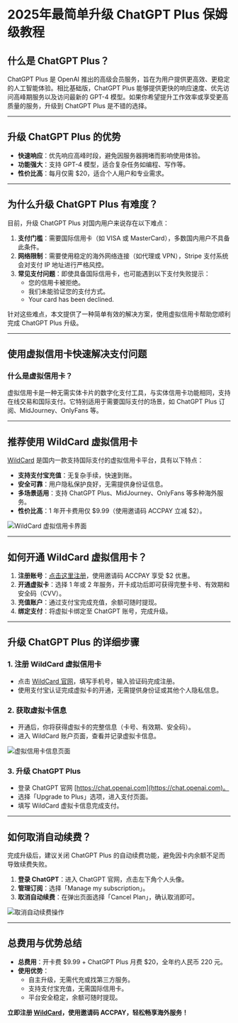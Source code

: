 # 2025年最简单升级 ChatGPT Plus 保姆级教程

## 什么是 ChatGPT Plus？

ChatGPT Plus 是 OpenAI 推出的高级会员服务，旨在为用户提供更高效、更稳定的人工智能体验。相比基础版，ChatGPT Plus 能够提供更快的响应速度、优先访问高峰期服务以及访问最新的 GPT-4 模型。如果你希望提升工作效率或享受更高质量的服务，升级到 ChatGPT Plus 是不错的选择。

---

## 升级 ChatGPT Plus 的优势

- **快速响应**：优先响应高峰时段，避免因服务器拥堵而影响使用体验。
- **功能强大**：支持 GPT-4 模型，适合复杂任务如编程、写作等。
- **性价比高**：每月仅需 $20，适合个人用户和专业需求。

---

## 为什么升级 ChatGPT Plus 有难度？

目前，升级 ChatGPT Plus 对国内用户来说存在以下难点：

1. **支付门槛**：需要国际信用卡（如 VISA 或 MasterCard），多数国内用户不具备此条件。
2. **网络限制**：需要使用稳定的海外网络连接（如代理或 VPN），Stripe 支付系统会对支付 IP 地址进行严格风控。
3. **常见支付问题**：即使具备国际信用卡，也可能遇到以下支付失败提示：
   - 您的信用卡被拒绝。
   - 我们未能验证您的支付方式。
   - Your card has been declined.

针对这些难点，本文提供了一种简单有效的解决方案，使用虚拟信用卡帮助您顺利完成 ChatGPT Plus 升级。

---

## 使用虚拟信用卡快速解决支付问题

### 什么是虚拟信用卡？

虚拟信用卡是一种无需实体卡片的数字化支付工具，与实体信用卡功能相同，支持在线交易和国际支付。它特别适用于需要国际支付的场景，如 ChatGPT Plus 订阅、MidJourney、OnlyFans 等。

---

## 推荐使用 WildCard 虚拟信用卡

[WildCard](https://bit.ly/bewildcard) 是国内一款支持国际支付的虚拟信用卡平台，具有以下特点：

- **支持支付宝充值**：无复杂手续，快速到账。
- **安全可靠**：用户隐私保护良好，无需提供身份证信息。
- **多场景适用**：支持 ChatGPT Plus、MidJourney、OnlyFans 等多种海外服务。
- **性价比高**：1 年开卡费用仅 $9.99（使用邀请码 ACCPAY 立减 $2）。

![WildCard 虚拟信用卡界面](https://aitechshare-com.oss-cn-shanghai.aliyuncs.com/img/202403221642883.png)

---

## 如何开通 WildCard 虚拟信用卡？

1. **注册账号**：[点击这里注册](https://bit.ly/bewildcard)，使用邀请码 ACCPAY 享受 $2 优惠。
2. **开通虚拟卡**：选择 1 年或 2 年服务，开卡成功后即可获得完整卡号、有效期和安全码（CVV）。
3. **充值账户**：通过支付宝完成充值，余额可随时提现。
4. **绑定支付**：将虚拟卡绑定至 ChatGPT 账号，完成升级。

---

## 升级 ChatGPT Plus 的详细步骤

### 1. 注册 WildCard 虚拟信用卡
- 点击 [WildCard 官网](https://bit.ly/bewildcard)，填写手机号，输入验证码完成注册。
- 使用支付宝认证完成虚拟卡的开通，无需提供身份证或其他个人隐私信息。

### 2. 获取虚拟卡信息
- 开通后，你将获得虚拟卡的完整信息（卡号、有效期、安全码）。
- 进入 WildCard 账户页面，查看并记录虚拟卡信息。

![虚拟信用卡信息页面](https://aitechshare-com.oss-cn-shanghai.aliyuncs.com/img/202403221642352.jpeg)

### 3. 升级 ChatGPT Plus
- 登录 ChatGPT 官网 [https://chat.openai.com](https://chat.openai.com)。
- 选择「Upgrade to Plus」选项，进入支付页面。
- 填写 WildCard 虚拟卡信息完成支付。

---

## 如何取消自动续费？

完成升级后，建议关闭 ChatGPT Plus 的自动续费功能，避免因卡内余额不足而导致续费失败。

1. **登录 ChatGPT**：进入 ChatGPT 官网，点击左下角个人头像。
2. **管理订阅**：选择「Manage my subscription」。
3. **取消自动续费**：在弹出页面选择「Cancel Plan」，确认取消即可。

![取消自动续费操作](https://aitechshare-com.oss-cn-shanghai.aliyuncs.com/img/202403221642924.jpeg)

---

## 总费用与优势总结

- **总费用**：开卡费 $9.99 + ChatGPT Plus 月费 $20，全年约人民币 220 元。
- **使用优势**：
  - 自主升级，无需代充或找第三方服务。
  - 支持支付宝充值，无需国际信用卡。
  - 平台安全稳定，余额可随时提现。

**立即注册 [WildCard](https://bit.ly/bewildcard)，使用邀请码 ACCPAY，轻松畅享海外服务！**
